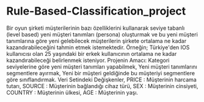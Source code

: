 # Rule-Based-Classification_project
Bir oyun şirketi müşterilerinin bazı özelliklerini kullanarak seviye tabanlı (level based) yeni müşteri tanımları (persona) oluşturmak ve bu yeni müşteri tanımlarına göre yeni gelebilecek müşterilerin şirkete ortalama ne kadar kazandırabileceğini tahmin etmek istemektedir. Örneğin; Türkiye'den IOS kullanıcısı olan 25 yaşındaki bir erkek kullanıcının ortalama ne kadar kazandırabileceği belirlenmek isteniyor.
Projenin Amacı:
Kategori seviyelerine göre yeni müşteri tanımları yapabilmek,
Yeni müşteri tanımlarını segmentlere ayırmak,
Yeni bir müşteri geldiğinde bu müşteriyi segmentlere göre sınıflandırmak.
Veri Setindeki Değişkenler,
PRICE : Müşterinin harcama tutarı,
SOURCE : Müşterinin bağlandığı cihaz türü,
SEX : Müşterinin cinsiyeti,
COUNTRY : Müşterinin ülkesi,
AGE : Müşterinin yaşı.
